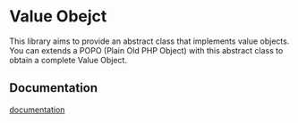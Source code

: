 # Value Obejct

This library aims to provide an abstract class that implements value objects.
You can extends a POPO (Plain Old PHP Object) with this abstract class to obtain
a complete Value Object.

## Documentation

[documentation](https://github.com/sensorario/value-object/tree/master/doc)
